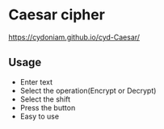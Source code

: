 # Caesar cipher
https://cydoniam.github.io/cyd-Caesar/
## Usage
- Enter text
- Select the operation(Encrypt or Decrypt)
- Select the shift
- Press the button
- Easy to use
